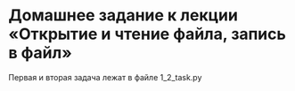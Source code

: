 # Домашнее задание к лекции «Открытие и чтение файла, запись в файл»

Первая и вторая задача лежат в файле 1_2_task.py